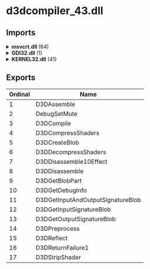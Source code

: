 # d3dcompiler_43.dll

## Imports

<details><summary><b>msvcrt.dll</b> (64)</summary><p>

| Ordinal | Name |
| ------- | ---- |
| 17 | ??1type_info@@UAE@XZ |
| 55 | ?terminate@@YAXXZ |
| 934 | _unlock |
| 141 | __dllonexit |
| 578 | _lock |
| 747 | _onexit |
| 257 | _amsg_exit |
| 469 | _initterm |
| 106 | _XcptFilter |
| 99 | _CxxThrowException |
| 1262 | memset |
| 1258 | memcpy |
| 1237 | isxdigit |
| 1151 | atof |
| 1286 | setlocale |
| 858 | _strdup |
| 724 | _mbstrlen |
| 1264 | modf |
| 1213 | isalnum |
| 544 | _isnan |
| 1158 | ceil |
| 375 | _finite |
| 1316 | strrchr |
| 290 | _clearfp |
| 295 | _controlfp |
| 872 | _strnicmp |
| 379 | _fpclass |
| 764 | _purecall |
| 1311 | strncmp |
| 1222 | isspace |
| 1318 | strstr |
| 1206 | getenv |
| 862 | _stricmp |
| 1260 | memmove |
| 1274 | qsort |
| 1214 | isalpha |
| 1338 | toupper |
| 1152 | atoi |
| 1216 | isdigit |
| 1337 | tolower |
| 1190 | free |
| 1246 | malloc |
| 18 | ??2@YAPAXI@Z |
| 20 | ??3@YAXPAX@Z |
| 1299 | strchr |
| 968 | _vsnprintf |
| 342 | _errno |
| 113 | __CxxFrameHandler |
| 1179 | floor |
| 65 | _CIfmod |
| 73 | _CItanh |
| 72 | _CItan |
| 70 | _CIsinh |
| 69 | _CIsin |
| 66 | _CIlog |
| 68 | _CIpow |
| 64 | _CIexp |
| 71 | _CIsqrt |
| 63 | _CIcosh |
| 62 | _CIcos |
| 61 | _CIatan2 |
| 60 | _CIatan |
| 59 | _CIasin |
| 58 | _CIacos |

</p></details>
<details><summary><b>GDI32.dll</b> (1)</summary><p>

| Ordinal | Name |
| ------- | ---- |
| 230 | DeleteObject |

</p></details>
<details><summary><b>KERNEL32.dll</b> (41)</summary><p>

| Ordinal | Name |
| ------- | ---- |
| 1235 | UnhandledExceptionFilter |
| 449 | GetCurrentProcess |
| 1216 | TerminateProcess |
| 632 | GetSystemTimeAsFileTime |
| 450 | GetCurrentProcessId |
| 454 | GetCurrentThreadId |
| 658 | GetTickCount |
| 934 | QueryPerformanceCounter |
| 1048 | RtlUnwind |
| 1238 | UnmapViewOfFile |
| 82 | CloseHandle |
| 210 | DeleteCriticalSection |
| 739 | InitializeCriticalSection |
| 1260 | VirtualFree |
| 513 | GetLastError |
| 1188 | SetUnhandledExceptionFilter |
| 1297 | WideCharToMultiByte |
| 503 | GetFullPathNameA |
| 717 | HeapCreate |
| 904 | OutputDebugStringA |
| 828 | LoadLibraryA |
| 532 | GetModuleHandleA |
| 1348 | lstrcmpiA |
| 1222 | TlsFree |
| 1223 | TlsGetValue |
| 718 | HeapDestroy |
| 1224 | TlsSetValue |
| 748 | InterlockedExchange |
| 1221 | TlsAlloc |
| 1202 | Sleep |
| 745 | InterlockedCompareExchange |
| 355 | FreeLibrary |
| 626 | GetSystemInfo |
| 580 | GetProcAddress |
| 1257 | VirtualAlloc |
| 585 | GetProcessHeap |
| 719 | HeapFree |
| 715 | HeapAlloc |
| 223 | DisableThreadLibraryCalls |
| 870 | MultiByteToWideChar |
| 673 | GetVersion |

</p></details>

## Exports


| Ordinal | Name |
| ------- | ---- |
| 1 | D3DAssemble |
| 2 | DebugSetMute |
| 3 | D3DCompile |
| 4 | D3DCompressShaders |
| 5 | D3DCreateBlob |
| 6 | D3DDecompressShaders |
| 7 | D3DDisassemble10Effect |
| 8 | D3DDisassemble |
| 9 | D3DGetBlobPart |
| 10 | D3DGetDebugInfo |
| 11 | D3DGetInputAndOutputSignatureBlob |
| 12 | D3DGetInputSignatureBlob |
| 13 | D3DGetOutputSignatureBlob |
| 14 | D3DPreprocess |
| 15 | D3DReflect |
| 16 | D3DReturnFailure1 |
| 17 | D3DStripShader |

</p></details>
